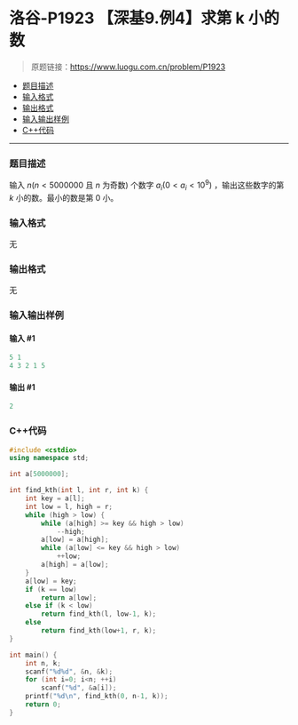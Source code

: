 # 洛谷-P1923 【深基9.例4】求第 k 小的数

> 原题链接：https://www.luogu.com.cn/problem/P1923

- [题目描述](#题目描述)
- [输入格式](#输入格式)
- [输出格式](#输出格式)
- [输入输出样例](#输入输出样例)
- [C++代码](#C++代码)

---

### <a name="题目描述">题目描述</a>

输入 $n$($n<5000000$ 且 $n$ 为奇数) 个数字 $a_i(0<a_i<10^9)$ ，输出这些数字的第 $k$ 小的数。最小的数是第 0 小。

### <a name="输入格式">输入格式</a>

无

### <a name="输出格式">输出格式</a>

无

### <a name="输入输出样例">输入输出样例</a>

#### 输入 #1

```c++
5 1
4 3 2 1 5
```

#### 输出 #1

```c++
2
```

### <a name="C++代码">C++代码</a>

```c++
#include <cstdio>
using namespace std;

int a[5000000];

int find_kth(int l, int r, int k) {
    int key = a[l];
    int low = l, high = r;
    while (high > low) {
        while (a[high] >= key && high > low)
            --high;
        a[low] = a[high];
        while (a[low] <= key && high > low)
            ++low;
        a[high] = a[low];
    }
    a[low] = key;
    if (k == low)
        return a[low];
    else if (k < low)
        return find_kth(l, low-1, k);
    else
        return find_kth(low+1, r, k);
}

int main() {
    int n, k;
    scanf("%d%d", &n, &k);
    for (int i=0; i<n; ++i)
        scanf("%d", &a[i]);
    printf("%d\n", find_kth(0, n-1, k));
    return 0;
}
```